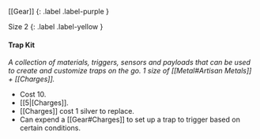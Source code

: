 [[Gear]]
{: .label .label-purple }

Size 2
{: .label .label-yellow }

#### Trap Kit
_A collection of materials, triggers, sensors and payloads that can be used to create and customize traps on the go. 1 size of [[Metal#Artisan Metals]] + [[Charges]]._

- Cost 10.
- [[5|[Charges]].
- [[Charges]] cost 1 silver to replace.
- Can expend a [[Gear#Charges]] to set up a trap to trigger based on certain conditions.